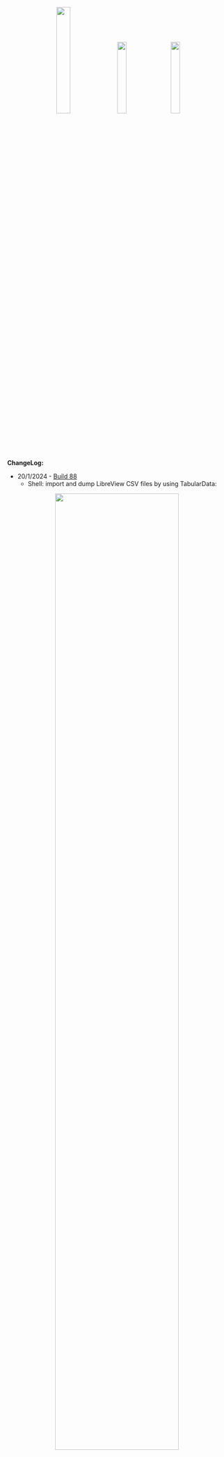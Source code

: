 <p align="center"><img src="./DiaBLE/Assets.xcassets/AppIcon.appiconset/Icon.png" width="25%" /> &nbsp; &nbsp; <img src="https://github.com/gui-dos/DiaBLE/assets/7220550/901ad341-edfb-426e-9617-6763cf377447" width="20.5%"/> &nbsp; &nbsp; <img src="https://github.com/gui-dos/DiaBLE/assets/7220550/4d84f138-5b31-4db3-a407-f85265a78e66" width="20.5%" /></p>
<br><br>

**ChangeLog:**
* 20/1/2024 - [Build 88](https://github.com/gui-dos/DiaBLE/commit/d1333f3)  
  - Shell: import and dump LibreView CSV files by using TabularData:
<p align="center"><img src="https://github.com/gui-dos/DiaBLE/assets/7220550/01050cf3-2f75-4034-8861-5e33475c972b" width="75%"/>
<br><br>

## Builds

To build the project you have to duplicate the file _DiaBLE.xcconfig_, rename the copy to ***DiaBLEOverride.xcconfig*** (the missing reference displayed by Xcode in red should then point to it) and edit it by commenting out the trailing lines after `// Comment out the following...` and replacing `##TEAM_ID##` with your Apple Team ID so that the first line should read for example `DEVELOPMENT_TEAM = Z25SC9UDC8`.

The NFC capabilities require a paid Apple Developer Program **annual membership**. If you won't [request](https://developer.apple.com/contact/request/notifications-critical-alerts-entitlement/) a *Critical Alert Notifications Entitlement* you have to edit out the lines `<key>com.apple.developer.usernotifications.critical-alerts</key>` `<true/>` from the _.entitlements_ files in the folders _DiaBLE_ and _DiaBLE Watch_.

A public beta of DiaBLE is availaBLE at **[TestFlight](https://testflight.apple.com/join/H48doU3l)**: I'll periodically expunge anonymous users I didn't invite or who didn't sponsor me through [PayPal](https://paypal.me/guisor) $-). If you own an iPad you can download the [zipped archive](https://github.com/gui-dos/DiaBLE/archive/refs/heads/main.zip) of this repository and just tap _DiaBLE Playground.swiftpm_ to test the corresponding features and even more past legacy ones.

Currently I am targeting only the latest betas of Xcode and iOS and focusing on the new **Libre 3** and **Dexcom G7**. Please refer to the [**TODOs**](https://github.com/gui-dos/DiaBLE/blob/main/TODO.md) list for the up-to-date status of all the current limitations and known bugs of this **prototype**.

## Warnings

  * the temperature-based calibration algorithm has been derived from the old LibreLink 2.3: it is known that the Vendor improves its algorithms at every new release, smoothing the historical values and projecting the trend ones into the future to compensate the interstitial delay but these further stages aren't understood yet; I never was convinced by the simple linear regression models that others apply on finger pricks;
  * activating the BLE streaming of data on a Libre 2 will break other apps' pairings and you will have to reinstall them to get their alarms back again; in Test mode it is possiBLE however to sniff the incoming data of multiple apps running side-by-side by just activating the notifications on the known BLE characteristics: the same technique is used to analyze the Libre 3 incoming traffic since the Core Bluetooth connections are reference-counted;
  * connecting directly to a Libre 2/3 from an Apple Watch is currently just a proof of concept that it is technically possiBLE: keeping the connection in the background will require additional work and AFAIK nobody else is capaBLE of doing the job... :-P
  
The Shell in the Console allows opening both encrypted and decrypted _trident.realm_ files from a backup of the Libre 3 app data (the Container folder extracted for example by using iMazing): see the nice technical post (mentioning me 😎) ["Liberating glucose data from the Freestyle Libre 3"](https://frdmtoplay.com/freeing-glucose-data-from-the-freestyle-libre-3/) (a rooted Android Virtual Machine like Waydroid or the default _Google APIs System Image_ in Android Studio is required to unwrap the Realm encryption key).

---
***Credits***: [@bubbledevteam](https://github.com/bubbledevteam), [@captainbeeheart](https://github.com/captainbeeheart), [@creepymonster](https://github.com/creepymonster), [@cryptax](https://github.com/cryptax), [CryptoSwift](https://github.com/krzyzanowskim/CryptoSwift), [@dabear](https://github.com/dabear), [@DecentWoodpecker67](https://github.com/DecentWoodpecker67), [Glucosy](https://github.com/TopScrech/Glucosy), [@ivalkou](https://github.com/ivalkou), [Jaap Korthals Altes](https://github.com/j-kaltes), [@keencave](https://github.com/keencave), [LibreMonitor](https://github.com/UPetersen/LibreMonitor/tree/Swift4), [LibreWrist]( https://github.com/poml88/LibreWrist), [Loop](https://github.com/LoopKit/Loop), [Marek Macner](https://github.com/MarekM60), [@monder](https://github.com/monder), [Nightguard]( https://github.com/nightscout/nightguard), [Nightscout LibreLink Up Uploader](https://github.com/timoschlueter/nightscout-librelink-up), [@travisgoodspeed](https://github.com/travisgoodspeed), [WoofWoof](https://github.com/gshaviv/ninety-two), [xDrip](https://github.com/Faifly/xDrip), [xDrip+](https://github.com/NightscoutFoundation/xDrip), [xDrip4iO5](https://github.com/JohanDegraeve/xdripswift).

###### ***Disclaimer: the decrypting keys I am publishing are not related to user accounts and can be dumped from the sensor memory by using DiaBLE itself. The online servers I am using probably are tracking your personal data but all the traffic sent/received by DiaBLE is clearly shown in its logs. The reverse-engineered code I am copying&pasting has been retrieved from other GitHub repos or reproduced simply by using open-source tools like Ghidra and `jadx-gui`.***
